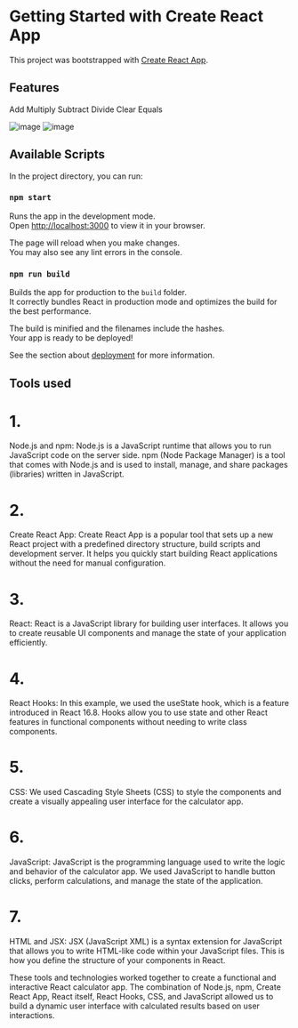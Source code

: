 # Getting Started with Create React App

This project was bootstrapped with [Create React App](https://github.com/facebook/create-react-app).
## Features
Add
Multiply
Subtract
Divide
Clear
Equals

![image](https://github.com/pk1114585/React_Calculator/assets/45114125/fe324ae7-530f-4f2d-95e4-132c795a96db)
![image](https://github.com/pk1114585/React_Calculator/assets/45114125/c28c4cbf-0551-415f-b603-59d59a3fa184)


## Available Scripts

In the project directory, you can run:

### `npm start`

Runs the app in the development mode.\
Open [http://localhost:3000](http://localhost:3000) to view it in your browser.

The page will reload when you make changes.\
You may also see any lint errors in the console.


### `npm run build`

Builds the app for production to the `build` folder.\
It correctly bundles React in production mode and optimizes the build for the best performance.

The build is minified and the filenames include the hashes.\
Your app is ready to be deployed!

See the section about [deployment](https://facebook.github.io/create-react-app/docs/deployment) for more information.
## Tools used
# 1.
Node.js and npm: Node.js is a JavaScript runtime that allows you to run JavaScript code on the server side. npm (Node Package Manager) is a tool that comes with Node.js and is used to install, manage, and share packages (libraries) written in JavaScript.

# 2.
Create React App: Create React App is a popular tool that sets up a new React project with a predefined directory structure, build scripts and development server. It helps you quickly start building React applications without the need for manual configuration.

# 3.
React: React is a JavaScript library for building user interfaces. It allows you to create reusable UI components and manage the state of your application efficiently.

# 4.
React Hooks: In this example, we used the useState hook, which is a feature introduced in React 16.8. Hooks allow you to use state and other React features in functional components without needing to write class components.

# 5.
CSS: We used Cascading Style Sheets (CSS) to style the components and create a visually appealing user interface for the calculator app.

# 6.
JavaScript: JavaScript is the programming language used to write the logic and behavior of the calculator app. We used JavaScript to handle button clicks, perform calculations, and manage the state of the application.

# 7.
HTML and JSX: JSX (JavaScript XML) is a syntax extension for JavaScript that allows you to write HTML-like code within your JavaScript files. This is how you define the structure of your components in React.

These tools and technologies worked together to create a functional and interactive React calculator app. The combination of Node.js, npm, Create React App, React itself, React Hooks, CSS, and JavaScript allowed us to build a dynamic user interface with calculated results based on user interactions.
